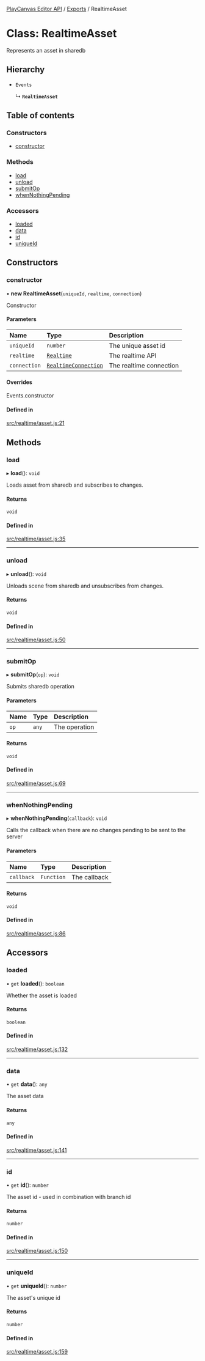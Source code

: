 [PlayCanvas Editor API](../README.md) / [Exports](../modules.md) / RealtimeAsset

# Class: RealtimeAsset

Represents an asset in sharedb

## Hierarchy

- `Events`

  ↳ **`RealtimeAsset`**

## Table of contents

### Constructors

- [constructor](RealtimeAsset.md#constructor)

### Methods

- [load](RealtimeAsset.md#load)
- [unload](RealtimeAsset.md#unload)
- [submitOp](RealtimeAsset.md#submitop)
- [whenNothingPending](RealtimeAsset.md#whennothingpending)

### Accessors

- [loaded](RealtimeAsset.md#loaded)
- [data](RealtimeAsset.md#data)
- [id](RealtimeAsset.md#id)
- [uniqueId](RealtimeAsset.md#uniqueid)

## Constructors

### constructor

• **new RealtimeAsset**(`uniqueId`, `realtime`, `connection`)

Constructor

#### Parameters

| Name | Type | Description |
| :------ | :------ | :------ |
| `uniqueId` | `number` | The unique asset id |
| `realtime` | [`Realtime`](Realtime.md) | The realtime API |
| `connection` | [`RealtimeConnection`](RealtimeConnection.md) | The realtime connection |

#### Overrides

Events.constructor

#### Defined in

[src/realtime/asset.js:21](https://github.com/playcanvas/editor-api/blob/ef0d9ab/src/realtime/asset.js#L21)

## Methods

### load

▸ **load**(): `void`

Loads asset from sharedb and subscribes to changes.

#### Returns

`void`

#### Defined in

[src/realtime/asset.js:35](https://github.com/playcanvas/editor-api/blob/ef0d9ab/src/realtime/asset.js#L35)

___

### unload

▸ **unload**(): `void`

Unloads scene from sharedb and unsubscribes from changes.

#### Returns

`void`

#### Defined in

[src/realtime/asset.js:50](https://github.com/playcanvas/editor-api/blob/ef0d9ab/src/realtime/asset.js#L50)

___

### submitOp

▸ **submitOp**(`op`): `void`

Submits sharedb operation

#### Parameters

| Name | Type | Description |
| :------ | :------ | :------ |
| `op` | `any` | The operation |

#### Returns

`void`

#### Defined in

[src/realtime/asset.js:69](https://github.com/playcanvas/editor-api/blob/ef0d9ab/src/realtime/asset.js#L69)

___

### whenNothingPending

▸ **whenNothingPending**(`callback`): `void`

Calls the callback when there are no changes pending to be
sent to the server

#### Parameters

| Name | Type | Description |
| :------ | :------ | :------ |
| `callback` | `Function` | The callback |

#### Returns

`void`

#### Defined in

[src/realtime/asset.js:86](https://github.com/playcanvas/editor-api/blob/ef0d9ab/src/realtime/asset.js#L86)

## Accessors

### loaded

• `get` **loaded**(): `boolean`

Whether the asset is loaded

#### Returns

`boolean`

#### Defined in

[src/realtime/asset.js:132](https://github.com/playcanvas/editor-api/blob/ef0d9ab/src/realtime/asset.js#L132)

___

### data

• `get` **data**(): `any`

The asset data

#### Returns

`any`

#### Defined in

[src/realtime/asset.js:141](https://github.com/playcanvas/editor-api/blob/ef0d9ab/src/realtime/asset.js#L141)

___

### id

• `get` **id**(): `number`

The asset id - used in combination with branch id

#### Returns

`number`

#### Defined in

[src/realtime/asset.js:150](https://github.com/playcanvas/editor-api/blob/ef0d9ab/src/realtime/asset.js#L150)

___

### uniqueId

• `get` **uniqueId**(): `number`

The asset's unique id

#### Returns

`number`

#### Defined in

[src/realtime/asset.js:159](https://github.com/playcanvas/editor-api/blob/ef0d9ab/src/realtime/asset.js#L159)
